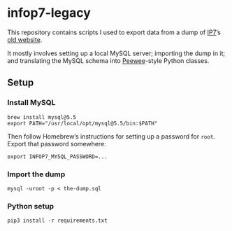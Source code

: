 # infop7-legacy

This repository contains scripts I used to export data from a dump of [IP7][]’s
[old website](https://github.com/IP7/Website-old).

It mostly involves setting up a local MySQL server; importing the dump in it;
and translating the MySQL schema into [Peewee][]-style Python classes.

[IP7]: https://github.com/IP7
[Peewee]: http://docs.peewee-orm.com/en/latest/

## Setup

### Install MySQL

```
brew install mysql@5.5
export PATH="/usr/local/opt/mysql@5.5/bin:$PATH"
```

Then follow Homebrew’s instructions for setting up a password for `root`.
Export that password somewhere:

```
export INFOP7_MYSQL_PASSWORD=...
```

### Import the dump

```
mysql -uroot -p < the-dump.sql
```

### Python setup

```
pip3 install -r requirements.txt
```

